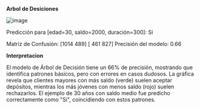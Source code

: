 **Arbol de Desiciones**

![image](https://github.com/user-attachments/assets/eba4612d-1339-4a40-bf00-245eb88f842c)

Predicción para [edad=30, saldo=2000, duración=300]: Sí

Matriz de Confusión:
[1014  489]
[ 461  827]
Precisión del modelo: 0.66

**Interpretacion**

El modelo de Árbol de Decisión tiene un 66% de precisión, mostrando que identifica patrones básicos, 
pero con errores en casos dudosos. La gráfica revela que clientes mayores con más saldo (verde) suelen aceptar depósitos, 
mientras los más jóvenes con menos saldo (rojo) suelen rechazarlos. 
El ejemplo de 30 años con saldo medio fue predicho correctamente como "Sí", coincidiendo con estos patrones. 
